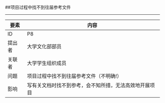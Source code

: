 ##项目过程中找不到往届参考文件

---

| 要素 | 内容 |
| --- | --- |
| ID | P8 |
| 提出者 | 大学文化部部员 |
| 关联者 | 大学学生组织成员 |
| 问题 | 项目过程中找不到往届参考文件（不明确!） |
| 影响 | 写有关文档时找不到参考，会不知所措，无法高效地开展项目 |

